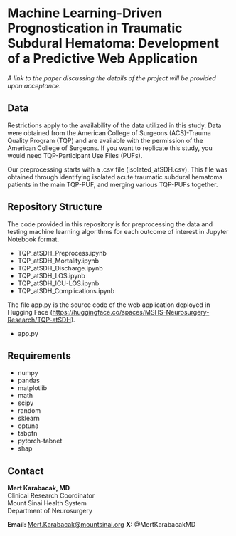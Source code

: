 # Machine Learning-Driven Prognostication in Traumatic Subdural Hematoma: Development of a Predictive Web Application

<i>A link to the paper discussing the details of the project will be provided upon acceptance.</i>

## Data

Restrictions apply to the availability of the data utilized in this study. Data were obtained from the American College of Surgeons (ACS)-Trauma Quality Program (TQP) and are available with the permission of the American College of Surgeons. If you want to replicate this study, you would need TQP-Participant Use Files (PUFs). 

Our preprocessing starts with a .csv file (isolated_atSDH.csv). This file was obtained through identifying isolated acute traumatic subdural hematoma patients in the main TQP-PUF, and merging various TQP-PUFs together.

## Repository Structure

The code provided in this repository is for preprocessing the data and testing machine learning algorithms for each outcome of interest in Jupyter Notebook format. 

* TQP_atSDH_Preprocess.ipynb
* TQP_atSDH_Mortality.ipynb
* TQP_atSDH_Discharge.ipynb
* TQP_atSDH_LOS.ipynb
* TQP_atSDH_ICU-LOS.ipynb
* TQP_atSDH_Complications.ipynb

The file app.py is the source code of the web application deployed in Hugging Face (https://huggingface.co/spaces/MSHS-Neurosurgery-Research/TQP-atSDH).

* app.py

## Requirements

* numpy
* pandas
* matplotlib
* math
* scipy
* random
* sklearn
* optuna
* tabpfn
* pytorch-tabnet
* shap

## Contact

<b>Mert Karabacak, MD</b>\
Clinical Research Coordinator\
Mount Sinai Health System\
Department of Neurosurgery

<b>Email:</b> Mert.Karabacak@mountsinai.org
<b>X:</b> @MertKarabacakMD
